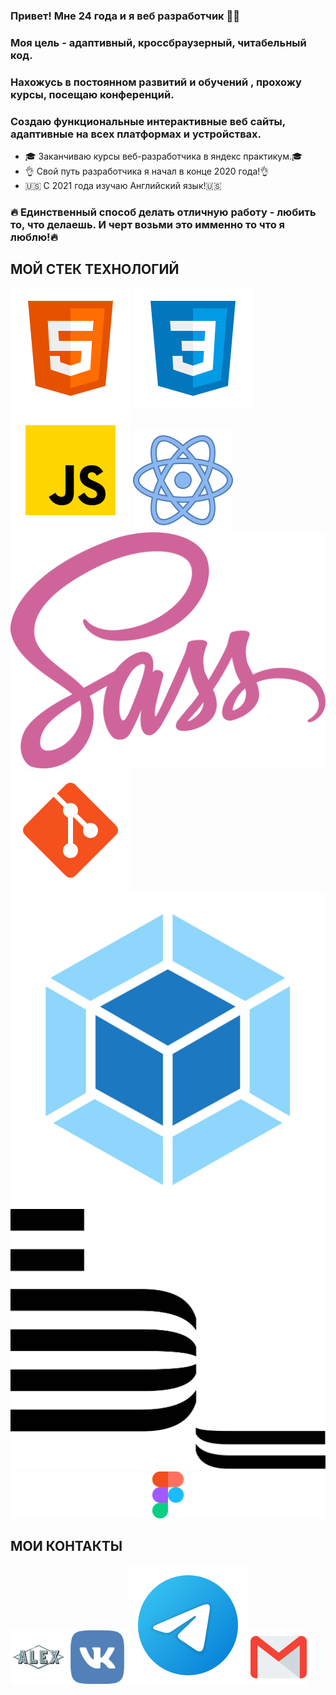 ### Привет! Мне 24 года и я веб разработчик 👨‍💻 
### Моя цель - адаптивный, кроссбраузерный, читабельный код. 
### Нахожусь в постоянном развитий и обучений , прохожу курсы, посещаю конференций. 
### Создаю функциональные интерактивные веб сайты, адаптивные на всех платформах и устройствах.

* 🎓 Заканчиваю курсы веб-разработчика в яндекс практикум.🎓
* 👌 Свой путь разработчика я начал в конце 2020 года!👌
* 🇺🇸 С 2021 года изучаю Английский язык!🇺🇸

### 🔥 Единственный способ делать отличную работу - любить то, что делаешь. И черт возьми это имменно то что я люблю!🔥

## МОЙ СТЕК ТЕХНОЛОГИЙ
![HTML](/svg/html-5.svg)
![CSS](/svg/css3.svg)
![JS](/svg/JS.svg)
![React](/svg/react.svg)
![Sass](/svg/sass.svg)
![Git](/svg/git.svg)
![Webpack](/svg/webpack.svg)
![Bem](/svg/bem.svg)
![Figma](/svg/figma.svg)



## МОИ КОНТАКТЫ
[<img src="./svg/alex.svg" width="90px" height="90px">](https://alex-lin.ru)
[<img src="./svg/vk-1.svg" width="90px" height="90px">](https://vk.me/id70607898)
[<img src="./svg/telegram.svg">](https://t.me/alex_lin_frontend")
[<img src="./svg/gmail.svg" width="90px" height="90px">](mailto:Alekseu.dok@yandex.ru)


